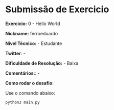 # Submissão de Exercicio

**Exercicio:** 0 - Hello World

**Nickname:** ferroeduardo

**Nível Técnico:** - Estudante

**Twitter**: -

**Dificuldade de Resolução:** - Baixa

**Comentários:**: -

**Como rodar o desafio**: 

Use o comando abaixo: 
```bash
python3 main.py
```